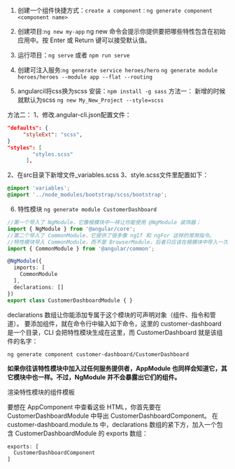 1. 创建一个组件快捷方式：`create a component：ng generate component <component name>`

2. 创建项目:`ng new my-app`
ng new 命令会提示你提供要把哪些特性包含在初始应用中。按 Enter 或 Return 键可以接受默认值。
3. 运行项目：`ng serve` 或者 `npm run serve`

4. 创建可注入服务:`ng generate service heroes/hero`
`ng generate module heroes/heroes --module app --flat --routing`

5. angularcil将css换为scss
安装：`npm install -g sass`
方法一：
新增的时候就默认为scss
`ng new My_New_Project --style=scss`

方法二：
1、修改.angular-cli.json配置文件：
```json
"defaults": {
     "styleExt": "scss",
}
"styles": [
        "styles.scss"
      ],
```
2、在src目录下新增文件_variables.scss
3、style.scss文件里配置如下：
```scss
@import 'variables';
@import '../node_modules/bootstrap/scss/bootstrap';
```

6. 特性模块
`ng generate module CustomerDashboard`
```ts
//第一个导入了 NgModule，它像根模块中一样让你能使用 @NgModule 装饰器；
import { NgModule } from '@angular/core';
//第二个导入了 CommonModule，它提供了很多像 ngIf 和 ngFor 这样的常用指令。
//特性模块导入 CommonModule，而不是 BrowserModule，后者只应该在根模块中导入一次。
import { CommonModule } from '@angular/common';

@NgModule({
  imports: [
    CommonModule
  ],
  declarations: []
})
export class CustomerDashboardModule { }
```
declarations 数组让你能添加专属于这个模块的可声明对象（组件、指令和管道）。 要添加组件，就在命令行中输入如下命令，这里的 customer-dashboard 是一个目录，CLI 会把特性模块生成在这里，而 CustomerDashboard 就是该组件的名字：

`ng generate component customer-dashboard/CustomerDashboard`

**如果你往该特性模块中加入过任何服务提供者，AppModule 也同样会知道它，其它模块中也一样。不过，NgModule 并不会暴露出它们的组件。**

渲染特性模块的组件模板

要想在 AppComponent 中查看这些 HTML，你首先要在 CustomerDashboardModule 中导出 CustomerDashboardComponent。 在 customer-dashboard.module.ts 中，declarations 数组的紧下方，加入一个包含 CustomerDashboardModule 的 exports 数组：

```ts
exports: [
  CustomerDashboardComponent
]
```